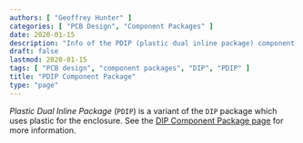 ```yaml
---
authors: [ "Geoffrey Hunter" ]
categories: [ "PCB Design", "Component Packages" ]
date: 2020-01-15
description: "Info of the PDIP (plastic dual inline package) component package."
draft: false
lastmod: 2020-01-15
tags: [ "PCB design", "component packages", "DIP", "PDIP" ]
title: "PDIP Component Package"
type: "page"
---
```


_Plastic Dual Inline Package_ (`PDIP`) is a variant of the `DIP` package which uses plastic for the enclosure. See the [DIP Component Package page](../dip-component-package) for more information.
